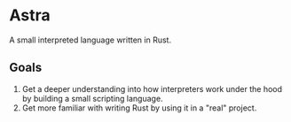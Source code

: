 # Astra

A small interpreted language written in Rust.

## Goals

1. Get a deeper understanding into how interpreters work under the hood by building a small scripting language.
2. Get more familiar with writing Rust by using it in a "real" project.
